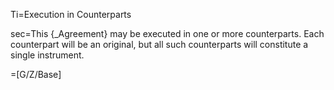 Ti=Execution in Counterparts

sec=This {_Agreement} may be executed in one or more counterparts. Each counterpart will be an original, but all such counterparts will constitute a single instrument.

=[G/Z/Base]
